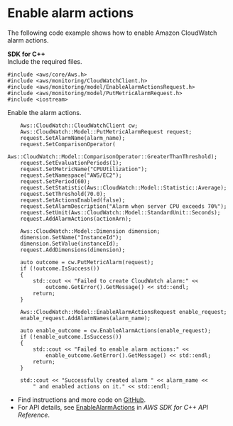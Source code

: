 # Enable alarm actions<a name="cloudwatch_EnableAlarmActions_cpp_topic"></a>

The following code example shows how to enable Amazon CloudWatch alarm actions\.

**SDK for C\+\+**  
Include the required files\.  

```
#include <aws/core/Aws.h>
#include <aws/monitoring/CloudWatchClient.h>
#include <aws/monitoring/model/EnableAlarmActionsRequest.h>
#include <aws/monitoring/model/PutMetricAlarmRequest.h>
#include <iostream>
```
Enable the alarm actions\.  

```
    Aws::CloudWatch::CloudWatchClient cw;
    Aws::CloudWatch::Model::PutMetricAlarmRequest request;
    request.SetAlarmName(alarm_name);
    request.SetComparisonOperator(
        Aws::CloudWatch::Model::ComparisonOperator::GreaterThanThreshold);
    request.SetEvaluationPeriods(1);
    request.SetMetricName("CPUUtilization");
    request.SetNamespace("AWS/EC2");
    request.SetPeriod(60);
    request.SetStatistic(Aws::CloudWatch::Model::Statistic::Average);
    request.SetThreshold(70.0);
    request.SetActionsEnabled(false);
    request.SetAlarmDescription("Alarm when server CPU exceeds 70%");
    request.SetUnit(Aws::CloudWatch::Model::StandardUnit::Seconds);
    request.AddAlarmActions(actionArn);

    Aws::CloudWatch::Model::Dimension dimension;
    dimension.SetName("InstanceId");
    dimension.SetValue(instanceId);
    request.AddDimensions(dimension);

    auto outcome = cw.PutMetricAlarm(request);
    if (!outcome.IsSuccess())
    {
        std::cout << "Failed to create CloudWatch alarm:" <<
            outcome.GetError().GetMessage() << std::endl;
        return;
    }

    Aws::CloudWatch::Model::EnableAlarmActionsRequest enable_request;
    enable_request.AddAlarmNames(alarm_name);

    auto enable_outcome = cw.EnableAlarmActions(enable_request);
    if (!enable_outcome.IsSuccess())
    {
        std::cout << "Failed to enable alarm actions:" <<
            enable_outcome.GetError().GetMessage() << std::endl;
        return;
    }

    std::cout << "Successfully created alarm " << alarm_name <<
        " and enabled actions on it." << std::endl;
```
+  Find instructions and more code on [GitHub](https://github.com/awsdocs/aws-doc-sdk-examples/tree/main/cpp/example_code/cloudwatch#code-examples)\. 
+  For API details, see [EnableAlarmActions](https://docs.aws.amazon.com/goto/SdkForCpp/monitoring-2010-08-01/EnableAlarmActions) in *AWS SDK for C\+\+ API Reference*\. 